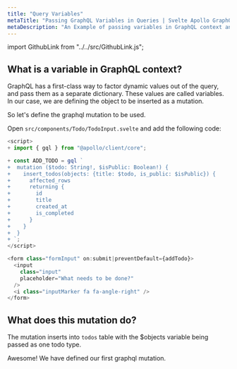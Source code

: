 ```yaml
---
title: "Query Variables"
metaTitle: "Passing GraphQL Variables in Queries | Svelte Apollo GraphQL Tutorial"
metaDescription: "An Example of passing variables in GraphQL context and usage of Apollo GraphQL Mutation variables in Svelte app."
---
```


import GithubLink from "../../src/GithubLink.js";

## What is a variable in GraphQL context?

GraphQL has a first-class way to factor dynamic values out of the query, and pass them as a separate dictionary. These values are called variables. In our case, we are defining the object to be inserted as a mutation.

So let's define the graphql mutation to be used.

Open `src/components/Todo/TodoInput.svelte` and add the following code:

<GithubLink link="https://github.com/hasura/learn-graphql/blob/master/tutorials/frontend/svelte-apollo/app-final/src/components/Todo/TodoInput.svelte" text="src/components/Todo/TodoInput.svelte" />

```javascript
<script>
+ import { gql } from "@apollo/client/core";

+ const ADD_TODO = gql `
+  mutation ($todo: String!, $isPublic: Boolean!) {
+    insert_todos(objects: {title: $todo, is_public: $isPublic}) {
+      affected_rows
+      returning {
+        id
+        title
+        created_at
+        is_completed
+      }
+    }
+  }
+ `;
</script>

<form class="formInput" on:submit|preventDefault={addTodo}>
  <input
    class="input"
    placeholder="What needs to be done?"
  />
  <i class="inputMarker fa fa-angle-right" />
</form>
```

## What does this mutation do?

The mutation inserts into `todos` table with the $objects variable being passed as one todo type.

Awesome! We have defined our first graphql mutation.
